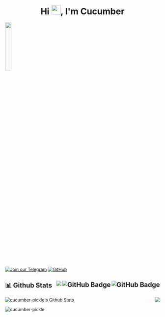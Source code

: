<h1 align="center">Hi <img src="https://raw.githubusercontent.com/MartinHeinz/MartinHeinz/master/wave.gif"
    width="30px">, I'm Cucumber</h1> 

<a href="#"><img width="20%" height="auto" src="https://github.com/user-attachments/assets/d35c6e3f-0f7d-44fc-a59b-caac1df682f7" height="175px" /></a>

[![Join our Telegram](https://img.shields.io/badge/Telegram-2CA5E0?style=for-the-badge&logo=telegram&logoColor=white)](https://t.me/cucumber_scripts)
[![GitHub](https://img.shields.io/badge/GitHub-181717?style=for-the-badge&logo=github&logoColor=white)](https://github.com/cucumber-pickle/Cucumber)


## 📊 Github Stats <img align="right" src="https://img.shields.io/github/stars/cucumber-pickle?label=Stars&style=social" alt="GitHub Badge"> <a href="https://github.com/cucumber-pickle?tab=followers"><img align="right" src="https://img.shields.io/github/followers/cucumber-pickle?label=Followers&style=social" alt="GitHub Badge"></a> <a href="https://github.com/cucumber-pickle">  <img align="right" src="https://komarev.com/ghpvc/?username=cucumber-pickle"></a>

<p>
  <img align="right"
    src="https://github-readme-stats.vercel.app/api/top-langs/?username=cucumber-pickle&langs_count=8&theme=react" />
</p>

<a href="https://github.com/cucumber-pickle"><img alt="cucumber-pickle's Github Stats"
    src="https://github-readme-stats.vercel.app/api?username=cucumber-pickle&show_icons=true&count_private=true&theme=react&bg_color=151515" /></a>

<p><img align="center" src="https://github-readme-streak-stats.herokuapp.com/?user=cucumber-pickle&theme=black-ice"
    alt="cucumber-pickle" /></p>

<br />

